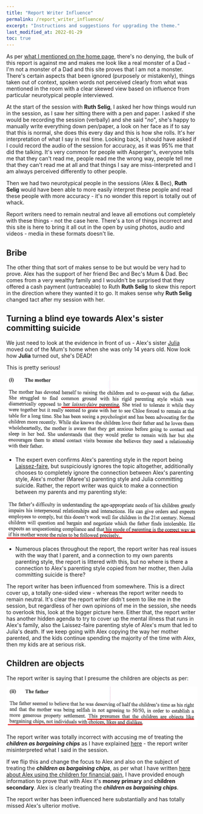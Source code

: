 ```yaml
---
title: "Report Writer Influence"
permalink: /report_writer_influence/
excerpt: "Instructions and suggestions for upgrading the theme."
last_modified_at: 2022-01-29
toc: true
---
```

As per [what I mentioned on the home page](/marcseparation/#the-family-report---why-were-here), there's no denying, the bulk of this report is against me and makes me look like a real monster of a Dad - I'm not a monster of a Dad and this site proves that I am not a monster. There's certain aspects that been ignored (purposely or mistakenly), things taken out of context, spoken words not perceived clearly from what was mentioned in the room with a clear skewed view based on influence from particular neurotypical people interviewed. 

At the start of the session with **Ruth Selig**, I asked her how things would run in the session, as I saw her sitting there with a pen and paper. I asked if she would be recording the session (verbally) and she said "*no*", she's happy to manually write everything down pen/paper, a look on her face as if to say that this is normal, she does this every day and this is how she rolls. It's her interpretation of what I say in real time. Looking back, I should have asked if I could record the audio of the session for accuracy, as it was 95% me that did the talking. It's very common for people with Asperger's, everyone tells me that they can't read me, people read me the wrong way, people tell me that they can't read me at all and that things I say are miss-interpreted and I am always perceived differently to other people. 

Then we had two neurotypical people in the sessions (Alex & Bec), **Ruth Selig** would have been able to more easily interpret these people and read these people with more accuracy - it's no wonder this report is totally out of whack. 

Report writers need to remain neutral and leave all emotions out completely with these things - not the case here. There's a ton of things incorrect and this site is here to bring it all out in the open by using photos, audio and videos - media in these formats doesn't lie.

## Bribe

The other thing that sort of makes sense to be but would be very had to prove. Alex has the support of her friend Bec and Bec's Mum & Dad. Bec comes from a very wealthy family and I wouldn't be surprised that they offered a cash payment (untraceable) to Ruth **Ruth Selig** to skew this report in the direction where they wanted it to go. It makes sense why **Ruth Selig** changed tact after my session with her.

## Turning a blind eye towards Alex's sister committing suicide

We just need to look at the evidence in front of us - Alex's sister [Julia](/marcseparation/julia_spence_mental_health/) moved out of the Mum's home when she was only 14 years old. Now look how **Julia** turned out, she's DEAD! 

This is pretty serious!

![](../blobs/apexparenting/report_Laissez-faire.png)

- The expert even confirms Alex's parenting style in the report being [Laissez-faire](/marcseparation/alex_parenting/#alexs-parenting-style), but suspiciously ignores the topic altogether, additionally chooses to completely ignore the connection between Alex's parenting style, Alex's mother (Maree's) parenting style and Julia committing suicide. Rather, the report writer was quick to make a connection between my parents and my parenting style:

![](../blobs/apexparenting/report_father_mode_of_parenting.png)

- Numerous places throughout the report, the report writer has real issues with the way that I parent, and a connection to my own parents parenting style, the report is littered with this, but no where is there a connection to Alex's parenting style copied from her mother, then Julia committing suicide is there?

The report writer has been influenced from somewhere. This is a direct cover up, a totally one-sided view - whereas the report writer needs to remain neutral. It's clear the report writer didn't seem to like me in the session, but regardless of her own opinions of me in the session, she needs to overlook this, look at the bigger picture here. Either that, the report writer has another hidden agenda to try to cover up the mental illness that runs in Alex's family, also the Laissez-faire parenting style of Alex's mum that led to Julia's death. If we keep going with Alex copying the way her mother parented, and the kids continue spending the majority of the time with Alex, then my kids are at serious risk.  

## Children are objects

The report writer is saying that I presume the children are objects as per:

![](../blobs/reportwriterinfluence/report_children_are_objects.png)

The report writer was totally incorrect with accusing me of treating the ***children as bargaining chips*** as I have explained [here](/marcseparation/experts_opinions/#kids-objects-bargaining-chips) - the report writer misinterpreted what I said in the session. 

If we flip this and change the focus to Alex and also on the subject of treating the ***children as bargaining chips***, as per what I have written [here about Alex using the children for financial gain](/marcseparation/child_support/#evidence-of-using-the-children-for-financial-gain), I have provided enough information to prove that with Alex it's **money primary** and **children secondary**. Alex is clearly treating the ***children as bargaining chips***.

The report writer has been influenced here substantially and has totally missed Alex's ulterior motive. 